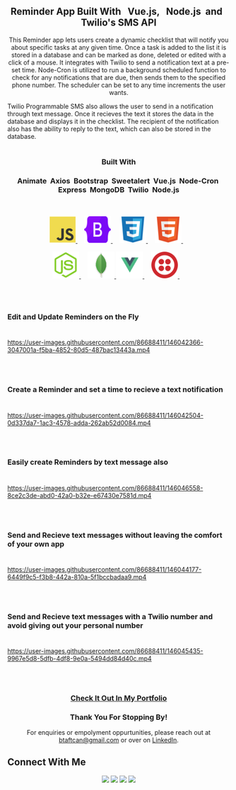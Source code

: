 <h2 align='center'> Reminder App Built With &nbsp Vue.js, &nbsp Node.js  &nbspand &nbsp Twilio's SMS API</h2>

<p align='center'>This Reminder app lets users create a dynamic checklist that will notify you about specific tasks at any given time. Once a task is added to the list it is stored in a database and can be marked as done, deleted or edited with a click of a mouse. It integrates with Twilio to send a notification text at a pre-set time. Node-Cron is utilized to run a background scheduled function to check for any notifications that are due, then sends them to the specified phone number. The scheduler can be set to any time increments the user wants.
  
Twilio Programmable SMS also allows the user to send in a notification through text message. Once it recieves the text it stores the data in the database and displays it in the checklist. The recipient of the notification also has the ability to reply to the text, which can also be stored in the database. 
  </p>
  <h1></h1>


   
<div align='center'>
  <h3>Built With</h3>
  <h3 align="center">Animate &nbsp;Axios&nbsp; Bootstrap &nbsp;Sweetalert&nbsp; Vue.js&nbsp; Node-Cron&nbsp; Express&nbsp; MongoDB&nbsp; Twilio&nbsp; Node.js</h3>
   <br></br>
  
  <a href="https://www.linkedin.com/in/brandonmtaft">
  <img  width="60" height="60" src="https://github.com/BrandonTaft/BrandonTaft/blob/main/assets/javascript-original.svg" />
  </a>  &nbsp;&nbsp;&nbsp;
  <a href="https://www.linkedin.com/in/brandonmtaft">
  <img  width="60" height="60" src="https://github.com/BrandonTaft/BrandonTaft/blob/main/assets/bootstrap-original.svg" />
  </a>&nbsp;&nbsp;&nbsp;
  <a href="https://www.linkedin.com/in/brandonmtaft">
  <img  width="60" height="60" src="https://github.com/BrandonTaft/BrandonTaft/blob/main/assets/css3-original.svg" />
  </a>&nbsp;&nbsp;&nbsp;
  <a href="https://www.linkedin.com/in/brandonmtaft">
  <img  width="60" height="60" src="https://github.com/BrandonTaft/BrandonTaft/blob/main/assets/html5-original.svg"     />
  </a>&nbsp;&nbsp;&nbsp;
  <br></br>
  <a href="https://www.linkedin.com/in/brandonmtaft">
  <img  width="60" height="60" src="https://github.com/BrandonTaft/BrandonTaft/blob/main/assets/nodejs-original.svg" />
  </a>&nbsp;&nbsp;&nbsp;
  <a href="https://www.linkedin.com/in/brandonmtaft">
  <img  width="60" height="60" src="https://github.com/BrandonTaft/BrandonTaft/blob/main/assets/mongo.png" />
  </a>
   <a href="https://www.linkedin.com/in/brandonmtaft">
  <img  width="60" height="60" src="https://github.com/BrandonTaft/BrandonTaft/blob/main/assets/Vue.png" />
  </a>&nbsp;&nbsp;&nbsp;
  <a href="https://www.linkedin.com/in/brandonmtaft">
  <img  width="60" height="60" src="https://github.com/BrandonTaft/BrandonTaft/blob/main/assets/twilio.png" />
  </a>&nbsp;&nbsp;&nbsp;
  </div>
  
  <br />
<br />
<br />
<h3> Edit and Update Reminders on the Fly </h3>
<h1></h1>


https://user-images.githubusercontent.com/86688411/146042366-3047001a-f5ba-4852-80d5-487bac13443a.mp4

<br />
<br />



<h3>Create a Reminder and set a time to recieve a text notification </h3>
<h1></h1>

https://user-images.githubusercontent.com/86688411/146042504-0d337da7-1ac3-4578-adda-262ab52d0084.mp4

<br />
<br />

<h3>Easily create Reminders by text message also </h3>
<h1></h1>


https://user-images.githubusercontent.com/86688411/146046558-8ce2c3de-abd0-42a0-b32e-e67430e7581d.mp4

<br />
<br />

<h3> Send and Recieve text messages without leaving the comfort of your own app</h3>
<h1></h1>



https://user-images.githubusercontent.com/86688411/146044177-6449f9c5-f3b8-442a-810a-5f1bccbadaa9.mp4



<br />
<br />

<h3>Send and Recieve text messages with a Twilio number and avoid giving out your personal number</h3>
<h1></h1>







https://user-images.githubusercontent.com/86688411/146045435-9967e5d8-5dfb-4df8-9e0a-5494dd84d40c.mp4

<br />
<br />
  <h3 align='center'><a align='center' href="https://brandontaft.net" >Check It Out In My Portfolio</a></h3>
   <h3 align="center">Thank You For Stopping By!</h3> 
<p align='center'>For enquiries or empolyment oppurtunities, please reach out at <a href="mailto:btaftcan@gmail.com">btaftcan@gmail.com</a> or over on <a href="https://www.linkedin.com/in/brandonmtaft">LinkedIn</a>.</p>

 ## Connect With Me

<p align="center">
  <a  href="https://brandontaft.net"><img height="30" src="https://img.shields.io/badge/-My Portfolio-3423A6?style=flat-square&logo=Google-Chrome&logoColor=white" /></a>
<a href="https://www.linkedin.com/in/brandonmtaft"><img height="30" src="https://img.shields.io/badge/-Brandon Taft-0077B5?style=flat-square&logo=Linkedin&logoColor=white"/></a>
<a href="mailto:btaftcan@gmail.com"><img height="30" src="https://img.shields.io/badge/-btaftcan@gmail.com-D14836?style=flat-square&logo=Gmail&logoColor=white"/></a>
 <a  href="https://brandontaft.github.io"><img height="30" src="https://img.shields.io/badge/-brandontaft.github.io-3423A6?style=flat-square&logo=Google-Chrome&logoColor=white" /></a>
</p>

